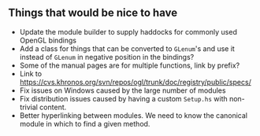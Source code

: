 Things that would be nice to have
---------------------------------

* Update the module builder to supply haddocks for commonly used OpenGL bindings
* Add a class for things that can be converted to `GLenum`'s and use it instead of `GLenum` in negative position in the bindings?
* Some of the manual pages are for multiple functions, link by prefix?
* Link to https://cvs.khronos.org/svn/repos/ogl/trunk/doc/registry/public/specs/
* Fix issues on Windows caused by the large number of modules
* Fix distribution issues caused by having a custom `Setup.hs` with non-trivial content.
* Better hyperlinking between modules. We need to know the canonical module in which to find a given method.

